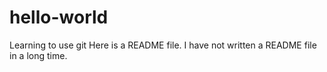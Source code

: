 # hello-world
Learning to use git
Here is a README file. I have not written a README file in a long time.
